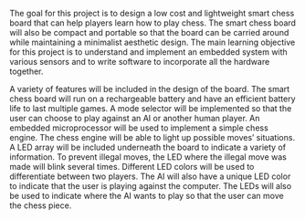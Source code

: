 The goal for this project is to design a low cost and lightweight smart chess board that can help players learn how to play chess. The smart chess board will also be compact and portable so that the board can be carried around while maintaining a minimalist aesthetic design. The main learning objective for this project is to understand and implement an embedded system with various sensors and to write software to incorporate all the hardware together. 

A variety of features will be included in the design of the board. The smart chess board will run on a rechargeable battery and have an efficient battery life to last multiple games. A mode selector will be implemented so that the user can choose to play against an AI or another human player. An embedded microprocessor will be used to implement a simple chess engine. The chess engine will be able to light up possible moves’ situations. A LED array will be included underneath the board to indicate a variety of information. To prevent illegal moves, the LED where the illegal move was made will blink several times. Different LED colors will be used to differentiate between two players. The AI will also have a unique LED color to indicate that the user is playing against the computer. The LEDs will also be used to indicate where the AI wants to play so that the user can move the chess piece. 

